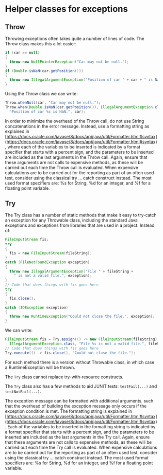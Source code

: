 # Helper classes for exceptions

## Throw

Throwing exceptions often takes quite a number of lines of code. The Throw class makes this a lot easier:

```java
if (car == null)
{
  throw new NullPointerException("Car may not be null.");
}
if (Double.isNaN(car.getPosition()))
{
  throw new IllegalArgumentException("Position of car " + car + " is NaN.");
}
```

Using the Throw class we can write:

```java
Throw.whenNull(car, "Car may not be null.");
Throw.when(Double.isNaN(car.getPosition()), IllegalArgumentException.class, 
  "Position of car %s is NaN.", car);
```

In order to minimize the overhead of the Throw call, do not use String concatenations in the error message. Instead, use a formatting string as explained in [https://docs.oracle.com/javase/8/docs/api/java/util/Formatter.html#syntax](https://docs.oracle.com/javase/8/docs/api/java/util/Formatter.html#syntax), where each of the variables to be inserted is indicated by a format specifier that starts with a percent sign, and the parameters to be inserted are included as the last arguments in the Throw call. Again, ensure that these arguments are not calls to expensive methods, as these will be carried out each time the Throw call is evaluated. When expensive calculations are to be carried out for the reporting as part of an often used test, consider using the classical try ... catch construct instead. The most used format specifiers are: %s for String, %d for an integer, and %f for a floating point variable.


## Try

The Try class has a number of static methods that make it easy to try-catch an exception for any Throwable class, including the standard Java exceptions and exceptions from libraries that are used in a project. Instead of:

```java
FileInputStream fis;
try
{
  fis = new FileInputStream(fileString);
}
catch (FileNotFoundException exception)
{
  throw new IllegalArgumentException("File " + fileString + 
    " is not a valid file.", exception);
}
// Code that does things with fis goes here
try
{
  fis.close();
}
catch (IOException exception)
{
  throw new RuntimeException("Could not close the file.", exception);
}
```

We can write:

```java
FileInputStream fis = Try.assign(() -> new FileInputStream(fileString), 
  IllegalArgumentException.class, "File %s is not a valid file.", fileString);
// Code that does things with fis goes here
Try.execute(() -> fis.close(), "Could not close the file.");
```

For each method there is a version without Throwable class, in which case a RuntimeException will be thrown.

The `Try` class cannot replace try-with-resource constructs.

The `Try` class also has a few methods to aid JUNIT tests: `testFail(...)` and `testNotFail(...)`.

The exception message can be formatted with additional arguments, such that the overhead of building the exception message only occurs if the exception condition is met. The formatting string is explained in [https://docs.oracle.com/javase/8/docs/api/java/util/Formatter.html#syntax](https://docs.oracle.com/javase/8/docs/api/java/util/Formatter.html#syntax). Each of the variables to be inserted in the formatting string is indicated by a format specifier that starts with a percent sign, and the parameters to be inserted are included as the last arguments in the Try call. Again, ensure that these arguments are not calls to expensive methods, as these will be carried out each time the Try call is evaluated. When expensive calculations are to be carried out for the reporting as part of an often used test, consider using the classical try ... catch construct instead. The most used format specifiers are: %s for String, %d for an integer, and %f for a floating point variable. 

